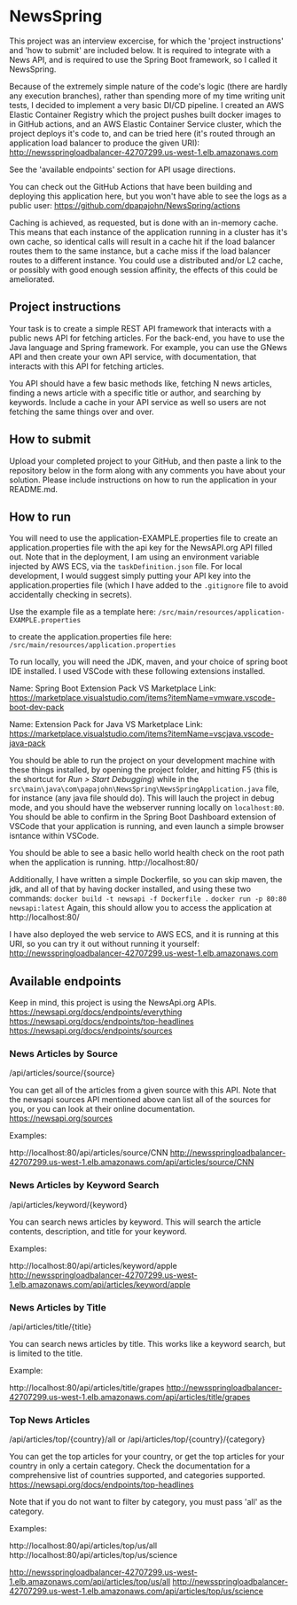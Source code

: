 # NewsSpring

This project was an interview excercise, for which the 'project instructions' and 'how to submit' are included below. It is required to integrate with a News API, and is required to use the Spring Boot framework, so I called it NewsSpring.

Because of the extremely simple nature of the code's logic (there are hardly any execution branches), rather than spending more of my time writing unit tests, I decided to implement a very basic DI/CD pipeline. I created an AWS Elastic Container Registry which the project pushes built docker images to in GitHub actions, and an AWS Elastic Container Service cluster, which the project deploys it's code to, and can be tried here (it's routed through an application load balancer to produce the given URI):
http://newsspringloadbalancer-42707299.us-west-1.elb.amazonaws.com

See the 'available endpoints' section for API usage directions.

You can check out the GitHub Actions that have been building and deploying this application here, but you won't have able to see the logs as a public user:
https://github.com/dpapajohn/NewsSpring/actions

Caching is achieved, as requested, but is done with an in-memory cache. This means that each instance of the application running in a cluster has it's own cache, so identical calls will result in a cache hit if the load balancer routes them to the same instance, but a cache miss if the load balancer routes to a different instance. You could use a distributed and/or L2 cache, or possibly with good enough session affinity, the effects of this could be ameliorated.

## Project instructions

Your task is to create a simple REST API framework that interacts with a public news API for fetching articles. For the back-end, you have to use the Java language and Spring framework. For example, you can use the GNews API and then create your own API service, with documentation, that interacts with this API for fetching articles.

You API should have a few basic methods like, fetching N news articles, finding a news article with a specific title or author, and searching by keywords. Include a cache in your API service as well so users are not fetching the same things over and over.

## How to submit

Upload your completed project to your GitHub, and then paste a link to the repository below in the form along with any comments you have about your solution. Please include instructions on how to run the application in your README.md.

## How to run

You will need to use the application-EXAMPLE.properties file to create an application.properties file with the api key for the NewsAPI.org API filled out. Note that in the deployment, I am using an environment variable injected by AWS ECS, via the `taskDefinition.json` file. For local development, I would suggest simply putting your API key into the application.properties file (which I have added to the `.gitignore` file to avoid accidentally checking in secrets).

Use the example file as a template here:
`/src/main/resources/application-EXAMPLE.properties`

to create the application.properties file here:
`/src/main/resources/application.properties`

To run locally, you will need the JDK, maven, and your choice of spring boot IDE installed. I used VSCode with these following extensions installed.

Name: Spring Boot Extension Pack
VS Marketplace Link: https://marketplace.visualstudio.com/items?itemName=vmware.vscode-boot-dev-pack

Name: Extension Pack for Java
VS Marketplace Link: https://marketplace.visualstudio.com/items?itemName=vscjava.vscode-java-pack

You should be able to run the project on your development machine with these things installed, by opening the project folder, and hitting F5 (this is the shortcut for *Run > Start Debugging*) while in the `src\main\java\com\papajohn\NewsSpring\NewsSpringApplication.java` file, for instance (any java file should do). This will lauch the project in debug mode, and you should have the webserver running locally on `localhost:80`. You should be able to confirm in the Spring Boot Dashboard extension of VSCode that your application is running, and even launch a simple browser isntance within VSCode.

You should be able to see a basic hello world health check on the root path when the application is running. 
http://localhost:80/

Additionally, I have written a simple Dockerfile, so you can skip maven, the jdk, and all of that by having docker installed, and using these two commands:
`docker build -t newsapi -f Dockerfile .`
`docker run -p 80:80 newsapi:latest`
Again, this should allow you to access the application at http://localhost:80/

I have also deployed the web service to AWS ECS, and it is running at this URI, so you can try it out without running it yourself:
http://newsspringloadbalancer-42707299.us-west-1.elb.amazonaws.com

## Available endpoints

Keep in mind, this project is using the NewsApi.org APIs.
https://newsapi.org/docs/endpoints/everything
https://newsapi.org/docs/endpoints/top-headlines
https://newsapi.org/docs/endpoints/sources

### News Articles by Source

/api/articles/source/{source}

You can get all of the articles from a given source with this API. Note that the newsapi sources API mentioned above can list all of the sources for you, or you can look at their online documentation. https://newsapi.org/sources

Examples:

http://localhost:80/api/articles/source/CNN
http://newsspringloadbalancer-42707299.us-west-1.elb.amazonaws.com/api/articles/source/CNN


### News Articles by Keyword Search

/api/articles/keyword/{keyword}

You can search news articles by keyword. This will search the article contents, description, and title for your keyword.

Examples:

http://localhost:80/api/articles/keyword/apple
http://newsspringloadbalancer-42707299.us-west-1.elb.amazonaws.com/api/articles/keyword/apple

### News Articles by Title

/api/articles/title/{title}

You can search news articles by title. This works like a keyword search, but is limited to the title.

Example:

http://localhost:80/api/articles/title/grapes
http://newsspringloadbalancer-42707299.us-west-1.elb.amazonaws.com/api/articles/title/grapes

### Top News Articles

/api/articles/top/{country}/all
or
/api/articles/top/{country}/{category}

You can get the top articles for your country, or get the top articles for your country in only a certain category. Check the documentation for a comprehensive list of countries supported, and categories supported. https://newsapi.org/docs/endpoints/top-headlines 

Note that if you do not want to filter by category, you must pass 'all' as the category.

Examples:

http://localhost:80/api/articles/top/us/all
http://localhost:80/api/articles/top/us/science

http://newsspringloadbalancer-42707299.us-west-1.elb.amazonaws.com/api/articles/top/us/all
http://newsspringloadbalancer-42707299.us-west-1.elb.amazonaws.com/api/articles/top/us/science
